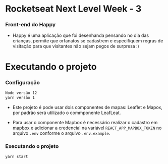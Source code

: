 # Rocketseat Next Level Week - 3


### Front-end do Happy
 - Happy é uma aplicação que foi desenhanda pensando no dia das crianças, permite que orfanatos se cadastrem e especifiquem regras de visitação para que visitantes não sejam pegos de surpresa :)


# Executando o projeto
### Configuração
```bash
Node versão 12
yarn versão 1
```
- Este projeto é pode usar dois componentes de mapas: Leaflet e Mapox, por padrão será utilizado o commponente LeafLeat.

- Para usar o componente Mapbox é necessário realizar o cadastro em [mapbox](https://www.mapbox.com/) e adicionar a credencial na variável `REACT_APP_MAPBOX_TOKEN` no arquivo `.env` conforme o arquivo `.env.example`.

### Executando o projeto
```bash
yarn start
```




